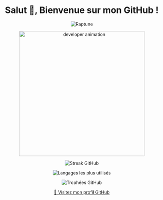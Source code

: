 <h1 align="center">Salut 👋, Bienvenue sur mon GitHub !</h1> <p align="center"> <img src="https://komarev.com/ghpvc/?username=Raptune&label=Vues%20du%20profil&color=0e75b6&style=flat" alt="Raptune" /> </p> <p align="center"> <img src="https://github.com/Adam-pw/Adam-pw/blob/main/animation_500_kxa883sd.gif" alt="developer animation" width="400"/> </p>
 <p align="center"> <img src="https://github-readme-streak-stats.herokuapp.com/?user=Raptune&theme=tokyonight&hide_border=true&background=0d1117" alt="Streak GitHub" /> </p> <p align="center"> <img src="https://github-readme-stats.vercel.app/api/top-langs?username=Raptune&show_icons=true&locale=fr&layout=compact&theme=tokyonight&hide_border=true&bg_color=0d1117&text_color=ffffff" alt="Langages les plus utilisés" /> </p>
<p align="center"> <img src="https://github-profile-trophy.vercel.app/?username=Raptune&theme=tokyonight&no-bg=true&margin-w=10&row=1&column=6" alt="Trophées GitHub" /> </p>

<p align="center"> <a href="https://github.com/Raptune" target="_blank"> 🔗 Visitez mon profil GitHub </a> </p>
